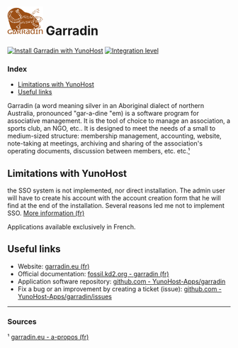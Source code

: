 # <img src="/images/garradin_logo.svg" width="80px" alt="Garradin's logo"> Garradin

[![Install Garradin with YunoHost](https://install-app.yunohost.org/install-with-yunohost.png)](https://install-app.yunohost.org/?app=garradin) [![Integration level](https://dash.yunohost.org/integration/garradin.svg)](https://dash.yunohost.org/appci/app/garradin)

### Index

- [Limitations with YunoHost](#limitations-with-yunohost)
- [Useful links](#useful-links)

Garradin (a word meaning silver in an Aboriginal dialect of northern Australia, pronounced "gar-a-dine "em) is a software program for associative management. It is the tool of choice to manage an association, a sports club, an NGO, etc.. It is designed to meet the needs of a small to medium-sized structure: membership management, accounting, website, note-taking at meetings, archiving and sharing of the association's operating documents, discussion between members, etc. etc.[¹](#sources)

## Limitations with YunoHost

the SSO system is not implemented, nor direct installation. The admin user will have to create his account with the account creation form that he will find at the end of the installation. Several reasons led me not to implement SSO. [More information (fr)](https://github.com/YunoHost-Apps/garradin_ynh#probl%C3%A8mes--avertissements-)

Applications available exclusively in French.

## Useful links

+ Website: [garradin.eu (fr)](https://garradin.eu)
+ Official documentation: [fossil.kd2.org - garradin (fr)](https://fossil.kd2.org/garradin/wiki?name=Garradin)
+ Application software repository: [github.com - YunoHost-Apps/garradin](https://github.com/YunoHost-Apps/garradin_ynh)
+ Fix a bug or an improvement by creating a ticket (issue): [github.com - YunoHost-Apps/garradin/issues](https://github.com/YunoHost-Apps/garradin_ynh/issues)

------

### Sources

¹ [garradin.eu - a-propos (fr)](https://garradin.eu/a-propos/)
